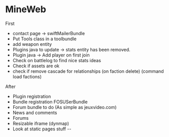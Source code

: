MineWeb
=======

First
  * contact page -> swiftMailerBundle
  * Put Tools class in a toolbundle
  * add weapon entity
  * Plugins java to update -> stats entity has been removed.
  * Plugin java -> Add player on first join
  * Check on battlelog to find nice stats ideas
  * Check if assets are ok
  * check if remove cascade for relationships (on faction delete) (command load factions)

After
  * Plugin registration
  * Bundle registration FOSUSerBundle
  * Forum bundle to do (As simple as jeuxvideo.com)
  * News and comments
  * Forums
  * Resizable iframe (dynmap)
  * Look at static pages stuff
--
